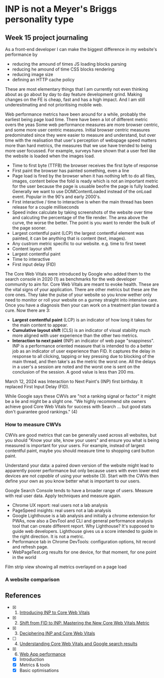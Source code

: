 # INP is not a Meyer's Briggs personality type

## Week 15 project journaling

As a front-end developer I can make the biggest difference in my website's performance by

- reducing the amound of times JS loading blocks parsing
- reducing he amound of time CSS blocks rendering
- reducing image size
- defining an HTTP cache policy

These are most elementary things that I am currently not even thinking about as go about by day to day feature development grind.
Making changes on the FE is cheap, fast and has a high impact.
And I am still underesitmating and not prioritising mobile web.

Web performance metrics have been around for a while, probably the earliest being page load time.
There have been a lot of different metric overs the yeas
Some web performance measures are more browser centric, and some more user centric measures.
Initial browser centric measures predominated since they were easier to measure and understand, but over time with the realisation that user's perception of webspage speed matters more than hard metrics, the measures that we use have trended to being more user focussed.
For example, surveys have shown that a user feel like the website is loaded when the images load.

- Time to first byte (TTFB) the browser receives the first byte of response
- First paint the browser has painted something, even a line
- Page load is fired by the browser when it has nothing left to do all files, images, content below the fold is ready which is not an important metric for the user because the page is usuable beofre the page is fully loaded. Generally we want to use DOMContentLoaded instead of the onLoad event. Popular in the 90's and early 2000's.
- First interactive / time to interactive is when the main thread has been release for a couple milliseconds
- Speed index calculate by taking screenshots of the website over time and calcuting the percentage of the file render. The area above the curve, the worse the better. The point is you want to render the bulk of the page sooner.
- Largest contentful paint (LCP) the largest contentful element was painted, it can be anything that is content (text, images).
- Any custrom metric specific to our website. e.g. time to first tweet
- Content layour shift
- Largest contentful paint
- Time to interactive
- First input delay (FID)

The Core Web Vitals were introduced by Google who added them to the search console in 2020 (1) as benchmarks for the web developer community to aim for.
Core Web Vitals are meant to evoke health.
These are the vital signs of your application.
There are other metrics but these are the core ones.
They take the pulse of your website so you know wether only need to monitor or roll your website on a gurney straight into intensive care.
Once you have a diagnosis then your can work on a treatment plan toward a cure.
Now there are 3:

- **Largest contentful paint** (LCP) is an indicator of how long it takes for the main content to appear.
- **Cumulative layout shift** (CLS) is an indicator of visual stability much more aligned with user experience than the other two metrics.
- **Interaction to next paint** (INP) an indicator of web page "snappiness". INP is a performance oriented measure that is intended to do a better job as an indicator of user experience than FID. It captures the delay in response to all clicking, tapping or key pressing due to blocking of the main thread, and then take's as the metric the worst one. All the delays in a user's a session are noted and the worst one is sent on the conclusion of the session. A good value is less than 200 ms.

March 12, 2024 was Interaction to Next Paint's (INP) first birthday.
It replaced First Input Delay (FID).

While Google says these CWVs are "not a ranking signal or factor" it might be a lie and might be a slight one.
"We highly recommend site owners achieve good Core Web Vitals for success with Search ... but good stats don't guarantee good rankings." (4)

### How to measure CWVs

CWVs are good metrics that can be generally used across all websites, but you should "Know your site, know your users" and ensure you what is being measured is important for your users.
For example, instead of largest contentful paint, maybe you should measure time to shopping card button paint.

Understand your data: a paired down version of the website might lead to apparently poorer performance but only because users with even lower end devices are not _capable_ of using your website (3).
Start with the CWVs then define your own as you know better what is important to our users.

Google Search Console tends to have a broader range of users.
Measure with real user data.
Apply techniques and measure again.

- Chrome UX report: real users not a lab analysis
- PageSpeed insights: real users not a lab analysis
- Google Lighthouse is a lab analysis and initially a chrome extension for PWAs, now also a DevTool and CLI and general performance analysis tool that can create different report. Why Lighthouse? It's supposed to guide web developers. Lighthouse gives us a score intended to guide in the right direction. It is not a metric.
- Performance tab in Chrome DevTools: configuration options, hit record and refresh page.
- WebPageTest.org results for one device, for that moment, for one point in the world

Film strip view showing all metrics overlayed on a page load

### A website comparison

## References

- [x] 1. [Introducing INP to Core Web Vitals](https://developers.google.com/search/blog/2023/05/introducing-inp)
- [x] 2. [Shift from FID to INP: Mastering the New Core Web Vitals Metric](https://www.youtube.com/watch?v=qWXGBGhEZ0w)
- [x] 3. [Deciphering INP and Core Web Vitals](https://www.youtube.com/watch?v=QdcKuo-N3kU)
- [ ] 4. [Understanding Core Web Vitals and Google search results](https://developers.google.com/search/docs/appearance/core-web-vitals)
- [x] 6. [Web App performance](https://frontendmasters.com/courses/web-app-performance)
  - [x] Introduction
  - [x] Metrics & tools
  - [x] Basic optimisations